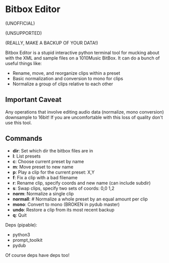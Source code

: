 # Bitbox Editor

(UNOFFICIAL)

(UNSUPPORTED)

(REALLY, MAKE A BACKUP OF YOUR DATA!)

Bitbox Editor is a stupid interactive python terminal tool for mucking about
with the XML and sample files on a 1010Music BitBox.  It can do a bunch of
useful things like:

* Rename, move, and reorganize clips within a preset
* Basic normalization and conversion to mono for clips
* Normalize a group of clips relative to each other

## Important Caveat

Any operations that involve editing audio data (normalize, mono conversion)
downsample to 16bit!  If you are uncomfortable with this loss of quality don't
use this tool.

## Commands

* **dir**: Set which dir the bitbox files are in
* **l**: List presets
* **c**: Choose current preset by name
* **m**: Move preset to new name
* **p**: Play a clip for the current preset: X,Y
* **f**: Fix a clip with a bad filename
* **r**: Rename clip, specify coords and new name (can include subdir)
* **s**: Swap clips, specify two sets of coords: 0,0 1,2
* **norm**: Normalize a single clip
* **normall**: # Normalize a whole preset by an equal amount per clip
* **mono**: Convert to mono (BROKEN in pydub master)
* **undo**: Restore a clip from its most recent backup
* **q**:    Quit


Deps (pipable):

* python3
* prompt_toolkit
* pydub

Of course deps have deps too!
